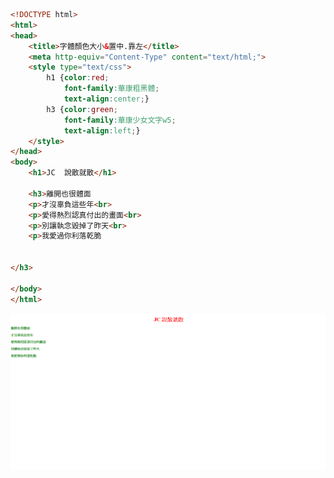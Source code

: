 ```html
<!DOCTYPE html>
<html>
<head>
	<title>字體顏色大小&置中.靠左</title>
	<meta http-equiv="Content-Type" content="text/html;">
	<style type="text/css">
		h1 {color:red;
			font-family:華康粗黑體;
			text-align:center;}
		h3 {color:green;
			font-family:華康少女文字w5;
			text-align:left;}
	</style>
</head>
<body>
	<h1>JC  說散就散</h1>

	<h3>離開也很體面
	<p>才沒辜負這些年<br>
	<p>愛得熱烈認真付出的畫面<br>
	<p>別讓執念毀掉了昨天<br>
	<p>我愛過你利落乾脆
	

</h3>

</body>
</html>
```

![image](https://github.com/4060E046/PNG-JPG-GIF/blob/master/%E5%AD%97%E9%AB%94%E9%A1%8F%E8%89%B2%E5%A4%A7%E5%B0%8F%26%E7%BD%AE%E4%B8%AD.%E9%9D%A0%E5%B7%A6.PNG)

